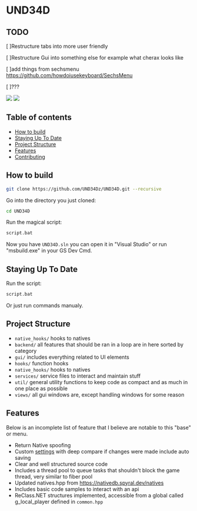 # UND34D

**TODO**
-------------
[ ]Restructure tabs into more user friendly

[ ]Restructure Gui into something else for example what cherax looks like

[ ]add things from sechsmenu https://github.com/howdoiusekeyboard/SechsMenu 

[ ]???

![](https://img.shields.io/badge/dynamic/json?color=ffab00&label=Online%20Version&query=%24.game.online&url=https%3A%2F%2Fraw.githubusercontent.com%2FUND34D%2FUND34D%2Fmaster%2Fmetadata.json&style=flat-square&labelColor=000000) ![](https://img.shields.io/badge/dynamic/json?color=ffab00&label=Game%20Build&query=%24.game.build&url=https%3A%2F%2Fraw.githubusercontent.com%2FUND34D%2FUND34D%2Fmaster%2Fmetadata.json&style=flat-square&labelColor=000000)

## Table of contents

 * [How to build](#how-to-build)
 * [Staying Up To Date](#staying-up-to-date)
 * [Project Structure](#project-structure)
 * [Features](#features)
 * [Contributing](#contributing)

## How to build

```bash
git clone https://github.com/UND34Dz/UND34D.git --recursive
```

Go into the directory you just cloned:
```bash
cd UND34D
```

Run the magical script:
```bash
script.bat
```

Now you have `UND34D.sln` you can open it in "Visual Studio" or run "msbuild.exe" in your GS Dev Cmd.

## Staying Up To Date
Run the script:
```bash
script.bat
```
Or just run commands manualy.


## Project Structure
- `native_hooks/` hooks to natives
- `backend/` all features that should be ran in a loop are in here sorted by category
- `gui/` includes everything related to UI elements
- `hooks/` function hooks
- `native_hooks/` hooks to natives
- `services/` service files to interact and maintain stuff
- `util/` general utility functions to keep code as compact and as much in one place as possible
- `views/` all gui windows are, except handling windows for some reason

## Features

Below is an incomplete list of feature that I believe are notable to this "base" or menu.

 - Return Native spoofing
 - Custom [settings](UND34D/src/core/globals.hpp) with deep compare if changes were made include auto saving
 - Clear and well structured source code
 - Includes a thread pool to queue tasks that shouldn't block the game thread, very similar to fiber pool
 - Updated natives.hpp from https://nativedb.spyral.dev/natives
 - Includes basic code samples to interact with an api
 - ReClass.NET structures implemented, accessible from a global called g_local_player defined in `common.hpp`
